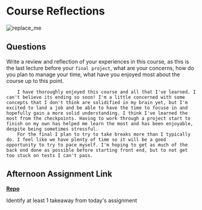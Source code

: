 # Course Reflections

![replace_me](https://codeworks.blob.core.windows.net/public/assets/img/illustrations/placeholder.svg)

## Questions

Write a review and reflection of your experiences in this course, as this is the last lecture before your `final project`, what are your concerns, how do you plan to manage your time, what have you enjoyed most about the course up to this point.

        I have thoroughly enjoyed this course and all that I've learned. I can't believe its ending so soon! I'm a little concerned with some concepts that I don't think are solidified in my brain yet, but I'm excited to land a job and be able to have the time to focuse in and hopefully gain a more solid understanding. I think I've learned the most from the checkpoints. Having to work through a project start to finish on my own has helped me learn the most and has been enjoyable, despite being sometimes stressful. 
        For the final I plan to try to take breaks more than I typically do. I feel like we have plenty of time so it will be a good opportunity to try to pace myself. I'm hoping to get as much of the back end done as possible before starting front end, but to not get too stuck on tests I can't pass. 

## Afternoon Assignment Link

**[Repo](https://github.com/TamraPeterson/latewinter-22-GoodEats)**

Identify at least 1 takeaway from today's assignment
